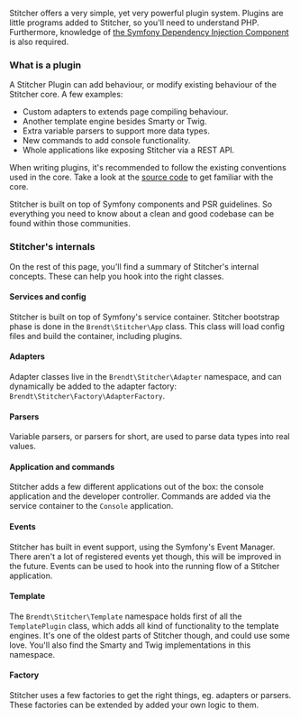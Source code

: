Stitcher offers a very simple, yet very powerful plugin system. Plugins are little programs added to Stitcher, so you'll 
 need to understand PHP. Furthermore, knowledge of [the Symfony Dependency Injection Component](#) is also required.
   
### What is a plugin

A Stitcher Plugin can add behaviour, or modify existing behaviour of the Stitcher core. A few examples:

- Custom adapters to extends page compiling behaviour.
- Another template engine besides Smarty or Twig.
- Extra variable parsers to support more data types.
- New commands to add console functionality.
- Whole applications like exposing Stitcher via a REST API.

When writing plugins, it's recommended to follow the existing conventions used in the core. Take a look at the
 [source code](https://github.com/brendt/stitcher) to get familiar with the core. 
 
Stitcher is built on top of Symfony components and PSR guidelines. So everything you need to know about a clean and good
 codebase can be found within those communities.
 
### Stitcher's internals

On the rest of this page, you'll find a summary of Stitcher's internal concepts. These can help you hook into the right classes.
 
#### Services and config

Stitcher is built on top of Symfony's service container. Stitcher bootstrap phase is done in the `Brendt\Stitcher\App`
 class. This class will load config files and build the container, including plugins.
 
#### Adapters

Adapter classes live in the `Brendt\Stitcher\Adapter` namespace, and can dynamically be added to the adapter factory: 
 `Brendt\Stitcher\Factory\AdapterFactory`.

#### Parsers

Variable parsers, or parsers for short, are used to parse data types into real values.

#### Application and commands

Stitcher adds a few different applications out of the box: the console application and the developer controller. Commands
 are added via the service container to the `Console` application.
 
#### Events

Stitcher has built in event support, using the Symfony's Event Manager. There aren't a lot of registered events yet though,
 this will be improved in the future. Events can be used to hook into the running flow of a Stitcher application.
 
#### Template

The `Brendt\Stitcher\Template` namespace holds first of all the `TemplatePlugin` class, which adds all kind of functionality
 to the template engines. It's one of the oldest parts of Stitcher though, and could use some love. You'll also find the 
 Smarty and Twig implementations in this namespace.
 
#### Factory

Stitcher uses a few factories to get the right things, eg. adapters or parsers. These factories can be extended by added your 
 own logic to them.
